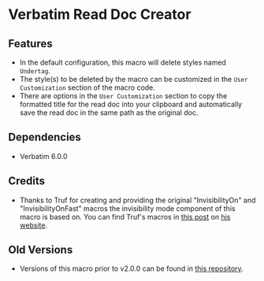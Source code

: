 # Verbatim Read Doc Creator

## Features
* In the default configuration, this macro will delete styles named `Undertag`.
* The style(s) to be deleted by the macro can be customized in the `User Customization` section of the macro code.
* There are options in the `User Customization` section to copy the formatted title for the read doc into your clipboard and automatically save the read doc in the same path as the original doc.

## Dependencies
* Verbatim 6.0.0

## Credits
* Thanks to Truf for creating and providing the original "InvisibilityOn" and "InvisibilityOnFast" macros the invisibility mode component of this macro is based on. You can find Truf's macros in [this post](https://debate-decoded.ghost.io/leveling-up-verbatim/) on [his website](https://debate-decoded.ghost.io/).

## Old Versions
* Versions of this macro prior to v2.0.0 can be found in [this repository](https://github.com/KSXia/Verbatim-Read-Doc-Creator-Old).